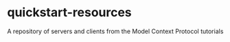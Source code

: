 # quickstart-resources
A repository of servers and clients from the Model Context Protocol tutorials
